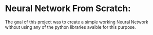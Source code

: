<h1>Neural Network From Scratch:</h1>

The goal of this project was to create a simple working Neural Network without using any of the python libraries avaible for this purpose.
